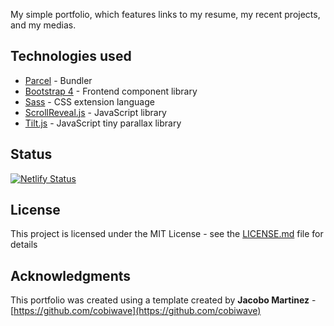 My simple portfolio, which features links to my resume, my recent projects, and my medias. 

## Technologies used

- [Parcel](https://parceljs.org/) - Bundler
- [Bootstrap 4](https://getbootstrap.com/docs/4.3/getting-started/introduction/) - Frontend component library
- [Sass](https://sass-lang.com/documentation) - CSS extension language
- [ScrollReveal.js](https://scrollrevealjs.org/) - JavaScript library
- [Tilt.js](https://gijsroge.github.io/tilt.js/) - JavaScript tiny parallax library

## Status

[![Netlify Status](https://api.netlify.com/api/v1/badges/3a029bfd-575c-41e5-8249-c864d482c2e5/deploy-status)](https://app.netlify.com/sites/the-simplefolio/deploys)

## License

This project is licensed under the MIT License - see the [LICENSE.md](LICENSE.md) file for details

## Acknowledgments

This portfolio was created using a template created by **Jacobo Martinez** - [https://github.com/cobiwave](https://github.com/cobiwave)
